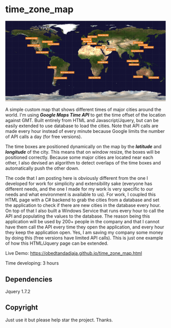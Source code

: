 # time_zone_map

![alt text](https://github.com/obedtandadjaja/time_zone_map/blob/master/example.png "Map example")

A simple custom map that shows different times of major cities around the world. I'm using **_Google Maps Time API_** to get the time offset of the location against GMT. Built entirely from HTML and Javascript/Jquery, but can be easily extended to use database to load the cities. Note that API calls are made every hour instead of every minute because Google limits the number of API calls a day (for free versions).

The time boxes are positioned dynamically on the map by the **_latitude_** and **_longitude_** of the city. This means that on window resize, the boxes will be positioned correctly. Because some major cities are located near each other, I also devised an algorithm to detect overlaps of the time boxes and automatically push the other down.

The code that I am posting here is obviously different from the one I developed for work for simplicity and extensibility sake (everyone has different needs, and the one I made for my work is very specific to our needs and what environment is available to us). For work, I coupled this HTML page with a C# backend to grab the cities from a database and set the application to check if there are new cities in the database every hour. On top of that I also built a Windows Service that runs every hour to call the API and populating the values to the database. The reason being this application will be used by 200+ people in the company and that I cannot have them call the API every time they open the application, and every hour they keep the application open. Yes, I am saving my company some money by doing this (free versions have limited API calls). This is just one example of how this HTML/Jquery page can be extended.

Live Demo: https://obedtandadjaja.github.io/time_zone_map.html

Time developing: 3 hours

## Dependencies
Jquery 1.7.2

## Copyright
Just use it but please help star the project. Thanks.
